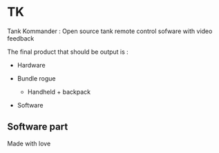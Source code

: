 # TK
Tank Kommander : Open source tank remote control sofware with video feedback

The final product that should be output is :

* Hardware
 * Bundle rogue
     * Handheld + backpack
  
* Software
## Software part

Made with love
